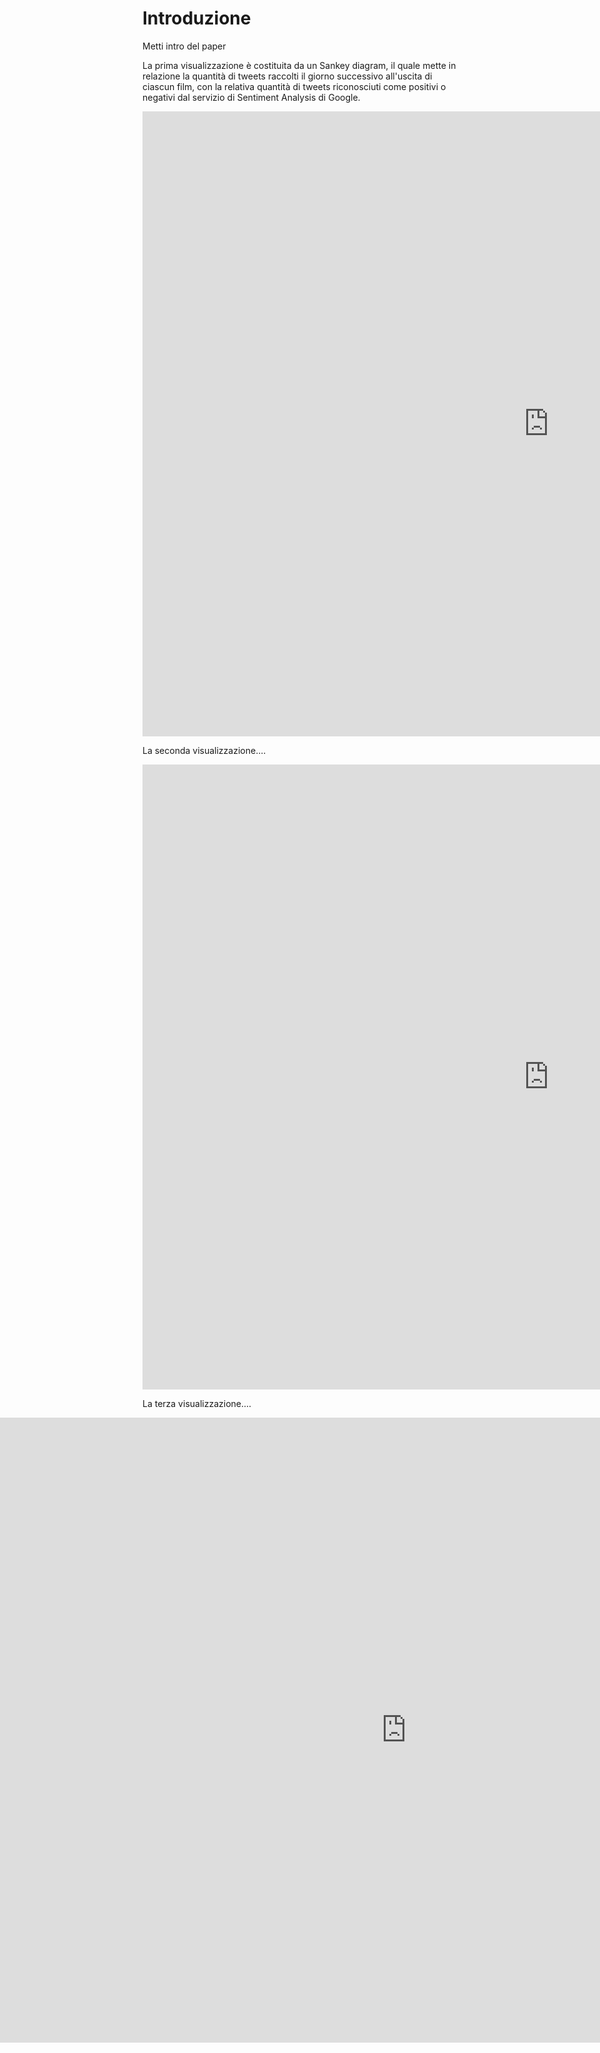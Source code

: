 # Introduzione

Metti intro del paper

La prima visualizzazione è costituita da un Sankey diagram, il quale mette in relazione la quantità di tweets raccolti il giorno successivo all'uscita di ciascun film, con la relativa quantità di tweets riconosciuti come positivi o negativi dal servizio di Sentiment Analysis di Google.


<div style = 'display:flex; position:relative; right:0; left:0; margin: auto; '>
      <div id = 'sankey2' style = 'margin:auto;'> 
           <iframe seamless frameborder="0" src="https://public.tableau.com/views/SentimentAnalysisSankey/SentimentSankey?:showVizHome=no&:embed=true" width = '1300' height = '1000'  scrolling='yes' style="text-align:center" align="center"></iframe>
      </div>
 </div>
 
La seconda visualizzazione....

<div style = 'display:flex; position:relative; right:0; left:0; '>
      <div id = 'sankey2' style = 'margin:auto;'> 
           <iframe seamless frameborder="0" src=" https://public.tableau.com/views/Box-officebubblechart/Boxoffice?:showVizHome=no&:embed=true" width = '1300' height = '1000'  scrolling='yes' style="text-align:center"></iframe>
      </div>
 </div>
 
 La terza visualizzazione....
 
 <div style = 'display:flex; position:absolute; right:0; left:0; '>
      <div id = 'sankey2' style = 'margin:auto;'> 
           <iframe seamless frameborder="0" src="https://public.tableau.com/shared/QTTY92TXW?:showVizHome=no&:embed=true" width = '1300' height = '1000'  scrolling='yes' style="text-align:center"></iframe>
      </div>
 </div>

---

## Note metodologiche

Dati questionario
